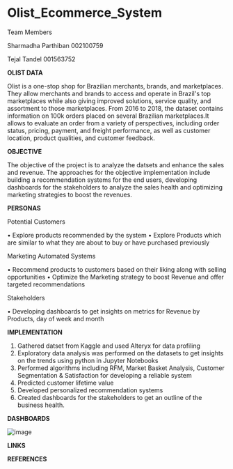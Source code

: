 # Olist_Ecommerce_System

Team Members

Sharmadha Parthiban 002100759

Tejal Tandel 001563752

**OLIST DATA**

Olist is a one-stop shop for Brazilian merchants, brands, and marketplaces. They allow merchants and brands to access and operate in Brazil's top marketplaces while also giving improved solutions, service quality, and assortment to those marketplaces. From 2016 to 2018, the dataset contains information on 100k orders placed on several Brazilian marketplaces.It allows  to evaluate an order from a variety of perspectives, including order status, pricing, payment, and freight performance, as well as customer location, product qualities, and customer feedback.

**OBJECTIVE**

The objective of the project is to analyze the datsets and enhance the sales and revenue. The approaches for the objective implementation include building a recommendation systems for the end users, developing dashboards for the stakeholders to analyze the sales health and optimizing marketing strategies to boost the revenues.

**PERSONAS**

Potential Customers

• Explore products recommended by the system 
• Explore Products which are similar to what they are about to buy or have purchased previously

Marketing Automated Systems

 • Recommend products to customers based on their liking along with selling    opportunities
 • Optimize the Marketing strategy to boost Revenue and offer targeted recommendations 

Stakeholders

 • Developing dashboards to get insights on metrics for Revenue by Products, day of week and month

**IMPLEMENTATION**

1. Gathered datset from Kaggle and used Alteryx for data profiling
2. Exploratory data analysis was performed on the datasets to get insights on the trends using python in Jupyter Notebooks
3. Performed algorithms including RFM, Market Basket Analysis, Customer Segmentation & Satisfaction for developing a reliable system
4. Predicted customer lifetime value
5. Developed personalized recommendation systems
6. Created dashboards for the stakeholders to get an outline of the business health.

**DASHBOARDS**


![image](https://user-images.githubusercontent.com/91292705/167162217-449269a0-dd03-4bef-bc03-e39e39dfd71a.png)


**LINKS**

**REFERENCES**

